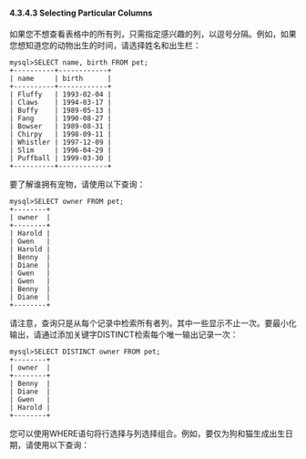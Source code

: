 #### 4.3.4.3 Selecting Particular Columns

如果您不想查看表格中的所有列，只需指定感兴趣的列，以逗号分隔。例如，如果您想知道您的动物出生的时间，请选择姓名和出生栏：

```
mysql>SELECT name, birth FROM pet;
+----------+------------+
| name     | birth      |
+----------+------------+
| Fluffy   | 1993-02-04 |
| Claws    | 1994-03-17 |
| Buffy    | 1989-05-13 |
| Fang     | 1990-08-27 |
| Bowser   | 1989-08-31 |
| Chirpy   | 1998-09-11 |
| Whistler | 1997-12-09 |
| Slim     | 1996-04-29 |
| Puffball | 1999-03-30 |
+----------+------------+
```

要了解谁拥有宠物，请使用以下查询：

```
mysql>SELECT owner FROM pet;
+--------+
| owner  |
+--------+
| Harold |
| Gwen   |
| Harold |
| Benny  |
| Diane  |
| Gwen   |
| Gwen   |
| Benny  |
| Diane  |
+--------+
```

请注意，查询只是从每个记录中检索所有者列，其中一些显示不止一次。要最小化输出，请通过添加关键字DISTINCT检索每个唯一输出记录一次：

```
mysql>SELECT DISTINCT owner FROM pet;
+--------+
| owner  |
+--------+
| Benny  |
| Diane  |
| Gwen   |
| Harold |
+--------+
```

您可以使用WHERE语句将行选择与列选择组合。例如，要仅为狗和猫生成出生日期，请使用以下查询：

